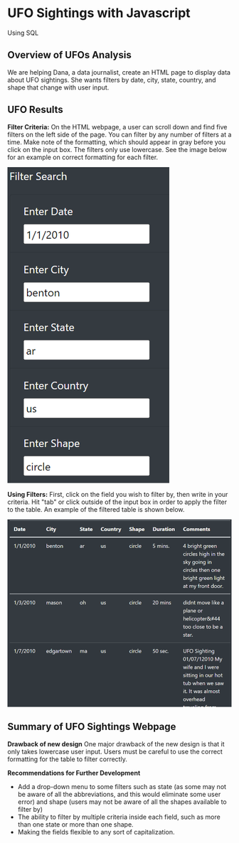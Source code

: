 # UFO Sightings with Javascript
Using SQL
## Overview of UFOs Analysis
We are helping Dana, a data journalist, create an HTML page to display data about UFO sightings. She wants filters by date, city, state, country, and shape that change with user input.

## UFO Results
**Filter Criteria:**
On the HTML webpage, a user can scroll down and find five filters on the left side of the page. You can filter by any number of filters at a time. Make note of the formatting, which should appear in gray before you click on the input box. The filters only use lowercase. See the image below for an example on correct formatting for each filter.

![example1.png](https://raw.githubusercontent.com/LaurenDebes/UFOs/main/example1.png)

**Using Filters:** 
First, click on the field you wish to filter by, then write in your criteria. Hit "tab" or click outside of the input box in order to apply the filter to the table. An example of the filtered table is shown below.

![example2.png](https://raw.githubusercontent.com/LaurenDebes/UFOs/main/example2.png)
 
## Summary of UFO Sightings Webpage
**Drawback of new design**
One major drawback of the new design is that it only takes lowercase user input. Users must be careful to use the correct formatting for the table to filter correctly.

**Recommendations for Further Development**
  - Add a drop-down menu to some filters such as state (as some may not be aware of all the abbreviations, and this would eliminate some user error) and shape (users may not be aware of all the shapes available to filter by)
  - The ability to filter by multiple criteria inside each field, such as more than one state or more than one shape.
  - Making the fields flexible to any sort of capitalization.
